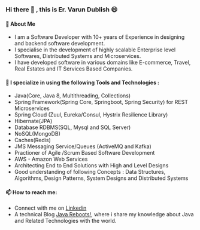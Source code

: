 ### Hi there 👋 , this is Er. Varun Dublish 😄  

#### 🌱  About Me
- I am a Software Developer with 10+ years of Experience in designing and backend software development.
- I specialise in the development of highly scalable Enterprise level Softwares, Distributed Systems and Microservices. 
- I have developed software in various domains like E-commerce, Travel, Real Estates and IT Services Based Companies.

#### 🔭  I specialize in using the following Tools and Technologies :

- Java(Core, Java 8, Multithreading, Collections)
- Spring Framework(Spring Core, Springboot, Spring Security) for REST Microservices
- Spring Cloud (Zuul, Eureka/Consul, Hystrix Resilience Library)
- Hibernate(JPA)
- Database RDBMS(SQL, Mysql and SQL Server)
- NoSQL(MongoDB)
- Caches(Redis)
- JMS Messaging Service/Queues (ActiveMQ and Kafka)
- Practioner of Agile /Scrum Based Software Development
- AWS - Amazon Web Services 
- Architecting End to End Solutions with High and Level Designs
- Good understanding of following Concepts : Data Structures, Algorithms, Design Patterns, System Designs and Distributed Systems



#### 📫  How to reach me: 

- Connect with me on [Linkedin](https://www.linkedin.com/in/varundublish/)
- A technical Blog [Java Reboots!](https://javareboots.code.blog), where i share my knowledge about Java and Related Technologies with the world.



<!--
**vardubs/vardubs** is a ✨ _special_ ✨ repository because its `README.md` (this file) appears on your GitHub profile.

Here are some ideas to get you started:

- 🔭 I’m currently working on ...
- 🌱 I’m currently learning ...
- 👯 I’m looking to collaborate on ...
- 🤔 I’m looking for help with ...
- 💬 Ask me about ...
- 📫 How to reach me: ...
- 😄 Pronouns: ...
- ⚡ Fun fact: ...
-->
